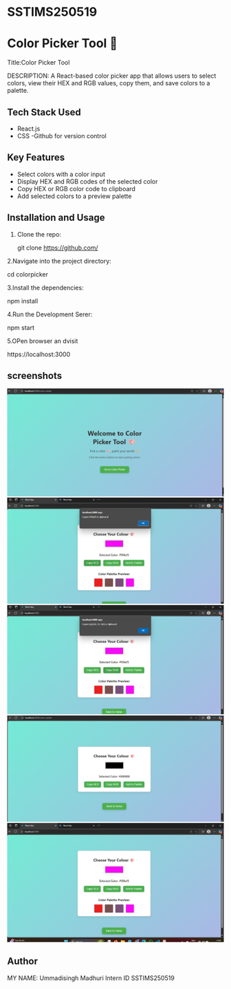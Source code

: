 # SSTIMS250519
# Color Picker Tool 🎨
Title:Color Picker Tool

DESCRIPTION:
A React-based color picker app that allows users to select colors, view their HEX and RGB values, copy them, and save colors to a palette.

## Tech Stack Used

- React.js
- CSS
-Github for version control

## Key Features

- Select colors with a color input
- Display HEX and RGB codes of the selected color
- Copy HEX or RGB color code to clipboard
- Add selected colors to a preview palette

## Installation and Usage

1. Clone the repo:

   git clone https://github.com/

2.Navigate into the project directory:

cd colorpicker

3.Install the dependencies:

npm install

4.Run the Development Serer:

npm start

5.OPen browser an dvisit

https://localhost:3000

## screenshots
![HOmepage Screenshot ](screenshots/Homepage.png)
![Copied HEX Screenshot](screenshots/copyHEX.png)
![Copied RGB Screenshot](screenshots/copyRGB.png)
![Color Picker Screenshot](screenshots/color_picker.png)
![Palette Preview Screenshot](screenshots/colorpalettepreview.png)

## Author

MY NAME: Ummadisingh Madhuri
Intern ID SSTIMS250519
